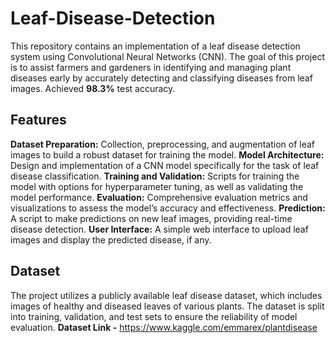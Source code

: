 # Leaf-Disease-Detection
This repository contains an implementation of a leaf disease detection system using Convolutional Neural Networks (CNN). The goal of this project is to assist farmers and gardeners in identifying and managing plant diseases early by accurately detecting and classifying diseases from leaf images.
Achieved **98.3%** test accuracy.
## Features
**Dataset Preparation:** Collection, preprocessing, and augmentation of leaf images to build a robust dataset for training the model.
**Model Architecture:** Design and implementation of a CNN model specifically for the task of leaf disease classification.
**Training and Validation:** Scripts for training the model with options for hyperparameter tuning, as well as validating the model performance.
**Evaluation:** Comprehensive evaluation metrics and visualizations to assess the model’s accuracy and effectiveness.
**Prediction:** A script to make predictions on new leaf images, providing real-time disease detection.
**User Interface:** A simple web interface to upload leaf images and display the predicted disease, if any.
## Dataset
The project utilizes a publicly available leaf disease dataset, which includes images of healthy and diseased leaves of various plants. The dataset is split into training, validation, and test sets to ensure the reliability of model evaluation.
**Dataset Link -** https://www.kaggle.com/emmarex/plantdisease
